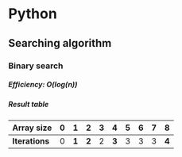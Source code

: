# Python
## Searching algorithm

### Binary search

##### Efficiency: O(log(n))

##### Result table
| **Array size** | 0 | **1** | **2** | 3 | **4** | 5 | 6 | 7 | **8** |
|----------------|---|-------|-------|---|-------|---|---|---|-------|
| **Iterations** | 0 | **1** | **2** | 2 | **3** | 3 | 3 | 3 | **4** | 
